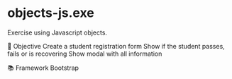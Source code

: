 # objects-js.exe

Exercise using Javascript objects.
 
 📌 Objective
  Create a student registration form
  Show if the student passes, fails or is recovering
  Show modal with all information
  
 📚 Framework
  Bootstrap
  

 
